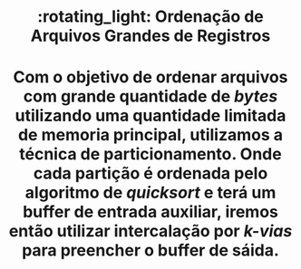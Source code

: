 <h1 align="center">:rotating_light: Ordenação de Arquivos Grandes de Registros <h1>
<p align="center">Com o objetivo de ordenar arquivos com grande quantidade de <b><i>bytes</i></b> utilizando uma quantidade limitada de memoria principal, utilizamos a técnica de particionamento. Onde cada partição é ordenada pelo algoritmo de <b><i>quicksort</i></b> e terá um buffer de entrada auxiliar, iremos então utilizar intercalação por <b><i>k-vias</i></b> para preencher o buffer de sáida.</p>
<p align="center">
<img src="https://img.shields.io/github/repo-size/jhonatancunha/ed2_k-way_merge" alt="">
<img src="https://img.shields.io/github/license/jhonatancunha/ed2_k-way_merge" alt="">
<img src="https://img.shields.io/github/last-commit/jhonatancunha/ed2_k-way_merge" alt="">
</p>

<br>
